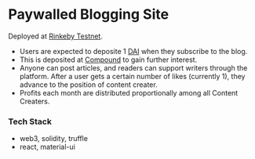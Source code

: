 # Paywalled Blogging Site

Deployed at [Rinkeby Testnet](https://rinkeby.etherscan.io/address/0xA78F14d313279864B6A6b66C8711272Fb4A21988).      
- Users are expected to deposite 1 [DAI](https://rinkeby.etherscan.io/address/0x5592ec0cfb4dbc12d3ab100b257153436a1f0fea) when they subscribe to the blog. 
- This is deposited at [Compound](https://compound.finance) to gain further interest. 
- Anyone can post articles, and readers can support writers through the platform. After a user gets a certain number of likes (currently 1), they advance to the position of content creater. 
- Profits each month are distributed proportionally among all Content Creaters.

### Tech Stack
- web3, solidity, truffle
- react, material-ui
